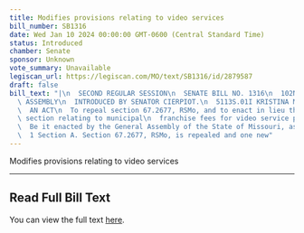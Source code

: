 ```yaml
---
title: Modifies provisions relating to video services
bill_number: SB1316
date: Wed Jan 10 2024 00:00:00 GMT-0600 (Central Standard Time)
status: Introduced
chamber: Senate
sponsor: Unknown
vote_summary: Unavailable
legiscan_url: https://legiscan.com/MO/text/SB1316/id/2879587
draft: false
bill_text: "|\n  SECOND REGULAR SESSION\n  SENATE BILL NO. 1316\n  102ND GENERA L\
  \ ASSEMBLY\n  INTRODUCED BY SENATOR CIERPIOT.\n  5113S.01I KRISTINA MARTIN, Secretary\n\
  \  AN ACT\n  To repeal section 67.2677, RSMo, and to enact in lieu thereof one new\
  \ section relating to municipal\n  franchise fees for video service providers.\n\
  \  Be it enacted by the General Assembly of the State of Missouri, as follows:\n\
  \  1 Section A. Section 67.2677, RSMo, is repealed and one new"
---
```

Modifies provisions relating to video services

---

## Read Full Bill Text

You can view the full text [here](https://legiscan.com/MO/text/SB1316/id/2879587).
